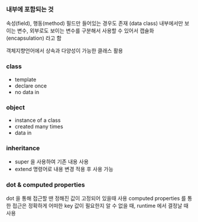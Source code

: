 ### 내부에 포함되는 것

속성(field), 행동(method)
필드만 들어있는 경우도 존재 (data class)
내부에서만 보이는 변수, 외부로도 보이는 변수를 구분해서 사용할 수 있어서 캡슐화 (encapsulation) 라고 함

객체지향언어에서 상속과 다양성이 가능한 클래스 활용

### class

- template
- declare once
- no data in

### object

- instance of a class
- created many times
- data in

### inheritance

- super 을 사용하여 기존 내용 사용
- extend 명령어로 내용 변경 적용 후 사용 가능

### dot & computed properties

dot 을 통해 접근할 땐 정해진 값이 고정되어 있을때 사용
computed properties 를 통한 접근은 정확하게 어떠한 key 값이 필요한지 알 수 없을 때, runtime 에서 결정날 때 사용
